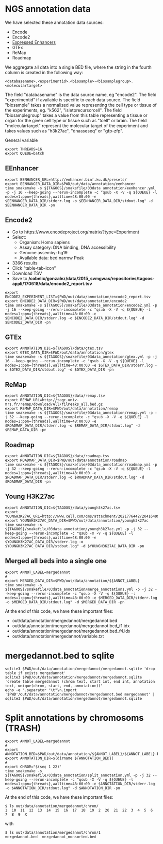 # NGS annotation data

We have selected these annotation data sources:

- Encode
- Encode2
- [Expressed Enhancers](http://enhancer.binf.ku.dk/presets/)
- GTEx
- ReMap
- Roadmap

We aggregate all data into a single BED file, where the string in the fourth column is created in the following way:

~~~
<databasename>.<experimentid>.<biosample>-<biosamplegroup>.<moleculartarget>
~~~

The field "databasename" is the data source name, eg "encode2".
The field "experimentid" if available is specific to each data source.
The field "biosample" takes a normalized value representing the cell type or tissue of the experiments, eg. "k562", "isletprecursorcell".
The field "biosamplegroup" takes a value from this table representing a tissue or organ for the given cell type or tissue such as "tcell" or brain.
The field "moleculartarget" represent the molecular target of the experiment and takes values such as "h3k27ac", "dnaaseseq" or "gfp-zfp".

General variable

~~~
export THREADS=16
export QUEUE=batch
~~~

## EEnhancer

~~~
export EENHANCER_URL=http://enhancer.binf.ku.dk/presets/
export EENHANCER_DATA_DIR=$PWD/out/data/annotation/eenhancer
time snakemake -s ${TAGOOS}/snakefile/03data_annotation/eenhancer.yml -p -j 16 --keep-going --rerun-incomplete -c "qsub -X -V -q ${QUEUE} -l nodes=1:ppn={threads},walltime=48:00:00 -e $EENHANCER_DATA_DIR/stderr.log -o $EENHANCER_DATA_DIR/stdout.log" -d $EENHANCER_DATA_DIR -pn
~~~

## Encode2

- Go to https://www.encodeproject.org/matrix/?type=Experiment
- Select:
    * Organism: Homo sapiens
    * Assay category: DNA binding, DNA accessibility
    * Genome assemby: hg19
    * Available data: bed narrow Peak
- 3366 results
- Click "table-tab-icon"
- Download TSV
- Save to __/cobelix/gonzalez/data/2015_svmgwas/repositories/tagoos-appli/170618/data/encode2_report.tsv__

~~~
export ENCODE2_EXPERIMENT_LIST=$PWD/out/data/annotation/encode2_report.tsv
export ENCODE2_DATA_DIR=$PWD/out/data/annotation/encode2
time snakemake -s ${TAGOOS}/snakefile/03data_annotation/encode2.yml -p -j 16 --keep-going --rerun-incomplete -c "qsub -X -V -q ${QUEUE} -l nodes=1:ppn={threads},walltime=48:00:00 -e $ENCODE2_DATA_DIR/stderr.log -o $ENCODE2_DATA_DIR/stdout.log" -d $ENCODE2_DATA_DIR -pn
~~~

## GTEx

~~~
export ANNOTATION_DIC=${TAGOOS}/data/gtex.tsv
export GTEX_DATA_DIR=$PWD/out/data/annotation/gtex
time snakemake -s ${TAGOOS}/snakefile/03data_annotation/gtex.yml -p -j 16 --keep-going --rerun-incomplete -c "qsub -X -V -q ${QUEUE} -l nodes=1:ppn={threads},walltime=48:00:00 -e $GTEX_DATA_DIR/stderr.log -o $GTEX_DATA_DIR/stdout.log" -d $GTEX_DATA_DIR -pn
~~~

## ReMap

~~~
export ANNOTATION_DIC=${TAGOOS}/data/remap.tsv
export REMAP_URL=http://tagc.univ-mrs.fr/remap/download/All/filPeaks_all.bed.gz
export REMAP_DATA_DIR=$PWD/out/data/annotation/remap
time snakemake -s ${TAGOOS}/snakefile/03data_annotation/remap.yml -p -j 32 --keep-going --rerun-incomplete -c "qsub -X -V -q ${QUEUE} -l nodes=1:ppn={threads},walltime=48:00:00 -e $ROADMAP_DATA_DIR/stderr.log -o $REMAP_DATA_DIR/stdout.log" -d $REMAP_DATA_DIR -pn
~~~

## Roadmap

~~~
export ANNOTATION_DIC=${TAGOOS}/data/roadmap.tsv
export ROADMAP_DATA_DIR=$PWD/out/data/annotation/roadmap
time snakemake -s ${TAGOOS}/snakefile/03data_annotation/roadmap.yml -p -j 32 --keep-going --rerun-incomplete -c "qsub -X -V -q ${QUEUE} -l nodes=1:ppn={threads},walltime=48:00:00 -e $ROADMAP_DATA_DIR/stderr.log -o $ROADMAP_DATA_DIR/stdout.log" -d $ROADMAP_DATA_DIR -pn
~~~

## Young H3K27ac

~~~
export ANNOTATION_DIC=${TAGOOS}/data/youngh3k27ac.tsv
export YOUNGH3K27AC_URL=http://www.cell.com/cms/attachment/2021776442/2041649929/mmc8.zip
export YOUNGH3K27AC_DATA_DIR=$PWD/out/data/annotation/youngh3k27ac
time snakemake -s ${TAGOOS}/snakefile/03data_annotation/youngh3k27ac.yml -p -j 32 --keep-going --rerun-incomplete -c "qsub -X -V -q ${QUEUE} -l nodes=1:ppn={threads},walltime=48:00:00 -e $YOUNGH3K27AC_DATA_DIR/stderr.log -o $YOUNGH3K27AC_DATA_DIR/stdout.log" -d $YOUNGH3K27AC_DATA_DIR -pn
~~~

## Merged all beds into a single one

~~~
export ANNOT_LABEL=mergedannot
#
export MERGED_DATA_DIR=$PWD/out/data/annotation/${ANNOT_LABEL}
time snakemake -s ${TAGOOS}/snakefile/03data_annotation/merge_annotations.yml -p -j 32 --keep-going --rerun-incomplete -c "qsub -X -V -q ${QUEUE} -l nodes=1:ppn={threads},walltime=48:00:00 -e $MERGED_DATA_DIR/stderr.log -o $MERGED_DATA_DIR/stdout.log" -d $MERGED_DATA_DIR -pn
~~~

At the end of this code, we have these important files:

- out/data/annotation/mergedannot/mergedannot.bed
- out/data/annotation/mergedannot/mergedannot.bed_f1.idx
- out/data/annotation/mergedannot/mergedannot.bed_f4.idx
- out/data/annotation/mergedannot/variable.txt

# mergedannot.bed to sqlite

~~~
sqlite3 $PWD/out/data/annotation/mergedannot/mergedannot.sqlite 'drop table if exists mergedannot'
sqlite3 $PWD/out/data/annotation/mergedannot/mergedannot.sqlite 'create table mergedannot (chrom text, start int, end int, annotation text, unique(chrom, start, end, annotation))'
echo -e '.separator "\t"\n.import '$PWD'/out/data/annotation/mergedannot/mergedannot.bed mergedannot' | sqlite3 $PWD/out/data/annotation/mergedannot/mergedannot.sqlite
~~~

# Split annotations by chromosoms (TRASH)

~~~
export ANNOT_LABEL=mergedannot
#
export ANNOTATION_BED=$PWD/out/data/annotation/${ANNOT_LABEL}/${ANNOT_LABEL}.bed
export ANNOTATION_DIR=$(dirname ${ANNOTATION_BED})
#
export CHROM="$(seq 1 22)"
time snakemake -s ${TAGOOS}/snakefile/03data_annotation/split_annotation.yml -p -j 32 --keep-going --rerun-incomplete -c "qsub -X -V -q ${QUEUE} -l nodes=1:ppn={threads},walltime=48:00:00 -e $ANNOTATION_DIR/stderr.log -o $ANNOTATION_DIR/stdout.log" -d $ANNOTATION_DIR -pn
~~~

At the end of this code, we have these important files:

~~~
$ ls out/data/annotation/mergedannot/chrom/
1  10  11  12  13  14  15  16  17  18  19  2  20  21  22  3  4  5  6  7  8  9  X
~~~

with

~~~
$ ls out/data/annotation/mergedannot/chrom/1
mergedannot.bed  mergedannot_nonsorted.bed
~~~


